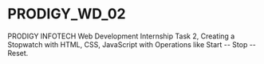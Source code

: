 # PRODIGY_WD_02
PRODIGY INFOTECH Web Development Internship Task 2, Creating a Stopwatch with HTML, CSS, JavaScript with Operations like Start -- Stop -- Reset.
